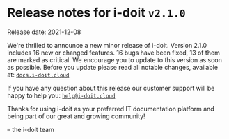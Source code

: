 # Release notes for i-doit `v2.1.0`

Release date: 2021-12-08

We're thrilled to announce a new minor release of i-doit. Version 2.1.0 includes 16 new or changed features. 16 bugs have been fixed, 13 of them are marked as critical. We encourage you to update to this version as soon as possible. Before you update please read all notable changes, available at: [`docs.i-doit.cloud`](https://docs.i-doit.cloud/ref/changelog.html)

If you have any question about this release our customer support will be happy to help you: [`help@i-doit.cloud`](mailto:help@i-doit.cloud)

Thanks for using i-doit as your preferred IT documentation platform and being part of our great and growing community!

– the i-doit team
